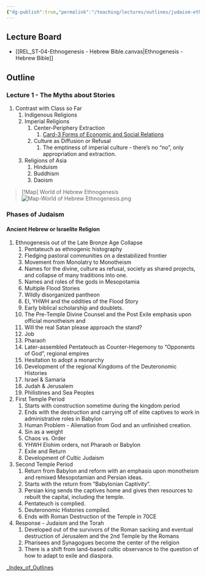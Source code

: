 ```yaml
---
{"dg-publish":true,"permalink":"/teaching/lectures/outlines/judaism-ethnogenesis-and-political-myths-outline-v-1-0-sp23/","title":"Lecture Board","tags":[null,"gardenEntry","gardenEntry","gardenEntry","gardenEntry","gardenEntry","gardenEntry"]}
---
```



## Lecture Board

- [[REL_ST-04-Ethnogenesis - Hebrew Bible.canvas|Ethnogenesis - Hebrew Bible]]

## Outline

### Lecture 1 - The Myths about Stories

1. Contrast with Class so Far
	1. Indigenous Religions
	2. Imperial Religions
		1. Center-Periphery Extraction
			1. [Card-3 Forms of Economic and Social Relations](Card-3%20Forms%20of%20Economic%20and%20Social%20Relations.md)
		2. Culture as Diffusion or Refusal
			1. The emptiness of imperial culture - there’s no “no”, only appropriation and extraction.
	3. Religions of Asia
		1. Hinduism
		2. Buddhism
		3. Daoism

> [!Map] World of Hebrew Ethnogenesis
> ![Map-World of Hebrew Ethnogenesis.png](/img/user/Files/_attachments/Map-World%20of%20Hebrew%20Ethnogenesis.png)

### Phases of Judaism

#### Ancient Hebrew or Israelite Religion

1. Ethnogenesis out of the Late Bronze Age Collapse
	1. Pentateuch as ethnogenic histography
	2. Fledging pastoral communities on a destabilized frontier
	3. Movement from Monolatry to Monotheism
	4. Names for the divine, culture as refusal, society as shared projects, and collapse of many traditions into one.
	5. Names and roles of the gods in Mesopotamia
	6. Multiple Flood Stories
	7. Wildly disorganized pantheon
	8. El, YHWH and the oddities of the Flood Story
	9. Early biblical scholarship and doublets.
	10. The Pre-Temple Divine Counsel and the Post Exile emphasis upon official monotheism and
	11. Will the real Satan please approach the stand?
	12. Job
	13. Pharaoh
	14. Later-assembled Pentateuch as Counter-Hegemony to “Opponents of God”, regional empires
	15. Hesitation to adopt a monarchy
	16. Development of the regional Kingdoms of the Deuteronomic Histories
	17. Israel & Samaria
	18. Judah & Jerusalem
	19. Philistines and Sea Peoples
2. First Temple Period
	1. Starts with construction sometime during the kingdom period
	2. Ends with the destruction and carrying off of elite captives to work in administrative roles in Babylon
	3. Human Problem - Alienation from God and an unfinished creation.
	4. Sin as a weight
	5. Chaos vs. Order
	6. YHWH Elohim orders, not Pharaoh or Babylon
	7. Exile and Return
	8. Development of Cultic Judaism
3. Second Temple Period
	1. Return from Babylon and reform with an emphasis upon monotheism and remixed Mesopotamian and Persian ideas.
	2. Starts with the return from “Babylonian Captivity”.
	3. Persian king sends the captives home and gives then resources to rebuilt the capital, including the temple.
	4. Pentateuch is complied.
	5. Deuteronomic Histories compiled.
	6. Ends with Roman Destruction of the Temple in 70CE
4. Response - Judaism and the Torah
	1. Developed out of the survivors of the Roman sacking and eventual destruction of Jerusalem and the 2nd Temple by the Romans
	2. Pharisees and Synagogues become the center of the religion
	3. There is a shift from land-based cultic observance to the question of how to adapt to exile and diaspora.

[_Index_of_Outlines](_Index_of_Outlines.md)
